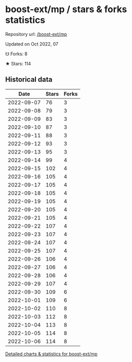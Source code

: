 # boost-ext/mp / stars & forks statistics

Repository url: [/boost-ext/mp](https://github.com/boost-ext/mp)

Updated on Oct 2022, 07

☋ Forks: 8

★ Stars: 114

## Historical data
| Date | Stars | Forks |
|------|-------|-------|
| 2022-09-07 | 76 | 3 | 
| 2022-09-08 | 79 | 3 | 
| 2022-09-09 | 83 | 3 | 
| 2022-09-10 | 87 | 3 | 
| 2022-09-11 | 88 | 3 | 
| 2022-09-12 | 93 | 3 | 
| 2022-09-13 | 95 | 3 | 
| 2022-09-14 | 99 | 4 | 
| 2022-09-15 | 102 | 4 | 
| 2022-09-16 | 105 | 4 | 
| 2022-09-17 | 105 | 4 | 
| 2022-09-18 | 105 | 4 | 
| 2022-09-19 | 105 | 4 | 
| 2022-09-20 | 105 | 4 | 
| 2022-09-21 | 105 | 4 | 
| 2022-09-22 | 107 | 4 | 
| 2022-09-23 | 107 | 4 | 
| 2022-09-24 | 107 | 4 | 
| 2022-09-25 | 107 | 4 | 
| 2022-09-26 | 106 | 4 | 
| 2022-09-27 | 106 | 4 | 
| 2022-09-28 | 106 | 4 | 
| 2022-09-29 | 107 | 4 | 
| 2022-09-30 | 109 | 6 | 
| 2022-10-01 | 109 | 6 | 
| 2022-10-02 | 110 | 8 | 
| 2022-10-03 | 112 | 8 | 
| 2022-10-04 | 113 | 8 | 
| 2022-10-05 | 114 | 8 | 
| 2022-10-06 | 114 | 8 | 


[Detailed charts & statistics for boost-ext/mp](https://reviewgithub.com/rep/boost-ext/mp)
